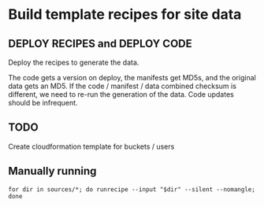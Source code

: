 # Build template recipes for site data

## DEPLOY RECIPES and DEPLOY CODE

Deploy the recipes to generate the data.

The code gets a version on deploy, the manifests get MD5s, and the original data gets an MD5. If the code / manifest / data
combined checksum is different, we need to re-run the generation of the data. Code updates
should be infrequent.

## TODO

Create cloudformation template for buckets / users


## Manually running
```
for dir in sources/*; do runrecipe --input "$dir" --silent --nomangle; done
```
